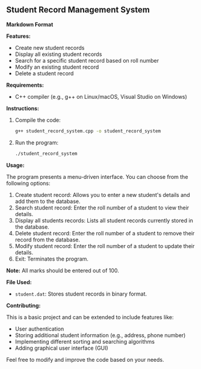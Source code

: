 ## Student Record Management System

**Markdown Format**

**Features:**

* Create new student records
* Display all existing student records
* Search for a specific student record based on roll number
* Modify an existing student record
* Delete a student record

**Requirements:**

* C++ compiler (e.g., g++ on Linux/macOS, Visual Studio on Windows)

**Instructions:**

1. Compile the code:

   ```bash
   g++ student_record_system.cpp -o student_record_system
   ```

2. Run the program:

   ```bash
   ./student_record_system
   ```

**Usage:**

The program presents a menu-driven interface. You can choose from the following options:

1. Create student record: Allows you to enter a new student's details and add them to the database.
2. Search student record: Enter the roll number of a student to view their details.
3. Display all students records: Lists all student records currently stored in the database.
4. Delete student record: Enter the roll number of a student to remove their record from the database.
5. Modify student record: Enter the roll number of a student to update their details.
6. Exit: Terminates the program.

**Note:** All marks should be entered out of 100.

**File Used:**

* `student.dat`: Stores student records in binary format.

**Contributing:**

This is a basic project and can be extended to include features like:

* User authentication
* Storing additional student information (e.g., address, phone number)
* Implementing different sorting and searching algorithms
* Adding graphical user interface (GUI)

Feel free to modify and improve the code based on your needs.
